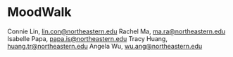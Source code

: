 # MoodWalk

Connie Lin, lin.con@northeastern.edu 
Rachel Ma, ma.ra@northeastern.edu 
Isabelle Papa, papa.is@northeastern.edu 
Tracy Huang, huang.tr@northeastern.edu
Angela Wu, wu.ang@northeastern.edu 
